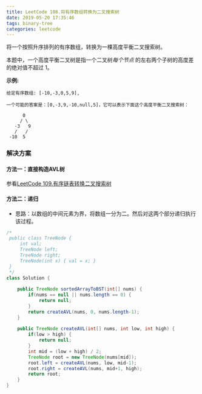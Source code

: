 ```yaml
---
title: LeetCode 108.将有序数组转换为二叉搜索树
date: 2019-05-20 17:35:46
tags: binary-tree
categories: leetcode
---
```


将一个按照升序排列的有序数组，转换为一棵高度平衡二叉搜索树。

本题中，一个高度平衡二叉树是指一个二叉树*每个节点* 的左右两个子树的高度差的绝对值不超过 1。

<!--more-->

**示例:**

```
给定有序数组: [-10,-3,0,5,9],

一个可能的答案是：[0,-3,9,-10,null,5]，它可以表示下面这个高度平衡二叉搜索树：

      0
     / \
   -3   9
   /   /
 -10  5
```

### 解决方案

#### 方法一：直接构造AVL树

参看[LeetCode 109.有序链表转换二叉搜索树](/2019/05/20/leetcode-109-convert-sorted-list-to-binary-search-tree/)

#### 方法二：递归

* 思路：以数组的中间元素为界，将数组一分为二。然后对这两个部分递归执行该过程。

```java
/*
 public class TreeNode {
     int val;
     TreeNode left;
     TreeNode right;
     TreeNode(int x) { val = x; }
 }
 */
class Solution {
    
    public TreeNode sortedArrayToBST(int[] nums) {
        if(nums == null || nums.length == 0) {
            return null;
        }
        return createAVL(nums, 0, nums.length-1);
    }
    
    public TreeNode createAVL(int[] nums, int low, int high) {
        if(low > high) {
            return null;
        }
        int mid = (low + high) / 2;
        TreeNode root = new TreeNode(nums[mid]);
        root.left = createAVL(nums, low, mid-1);
        root.right = createAVL(nums, mid+1, high);
        return root;
    }
}
```

